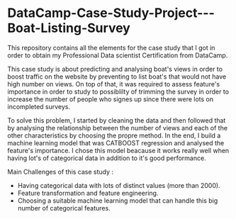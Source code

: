 # DataCamp-Case-Study-Project---Boat-Listing-Survey

This repository contains all the elements for the case study that I got in order to obtain my Professional Data scientist Certification from DataCamp. 

This case study is about  predicting and analysing boat's views in order to boost traffic on the website by preventing to list boat's that would not have high number on views. On top of that, it was required to assess feature's importance in order to study to possiblilty of trimming the survey in order to increase the number of people who signes up since there were lots on incompleted surveys.

To solve this problem, I started by cleaning the data and then followed that by analysing the relationship between the number of views and each of the other characteristics by choosing the propre method. In the end, I build a machine learning model that was CATBOOST regression and analysed the feature's importance. I chose this model beacause it works really well when having lot's of categorical data in addition to it's good performance.

Main Challenges of this case study :
- Having categorical data with lots of distinct values (more than 2000).
- Feature transformation and feature engineering.
- Choosing a suitable machine learning model that can handle this big number of categorical features.

